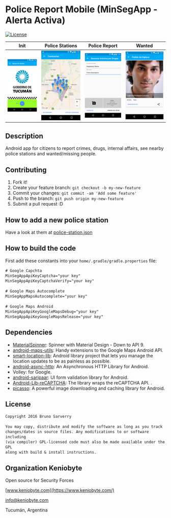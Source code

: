 # Police Report Mobile (MinSegApp - Alerta Activa)
[![License](https://img.shields.io/aur/license/yaourt.svg?style=flat)](https://github.com/Keniobyte/PoliceReportsMobile/blob/master/LICENCE.txt)

Init    |    Police Stations   |   Police Report  | Wanted
:-------------------------:|:-------------------------:|:-------------------------:|:-------------------------:|
![Screenshot of the app 1](assets/image1.png)  |  ![Screenshot of the app 2](assets/image2.png)  | ![Screenshot of the app 3](assets/image3.png)  | ![Screenshot of the app 4](assets/image4.png)

## Description
Android app for citizens to report crimes, drugs, internal affairs, see nearby police stations and wanted/missing people.

## Contributing

1. Fork it!
2. Create your feature branch: `git checkout -b my-new-feature`
3. Commit your changes: `git commit -am 'Add some feature'`
4. Push to the branch: `git push origin my-new-feature`
5. Submit a pull request :D

## How to add a new police station
Have a look at them at [police-station.json](assets/police-station.json)

## How to build the code

First add these constants into your `home/.gradle/gradle.properties` file:


    # Google Capchta
    MinSegAppApiKeyCaptcha="your key"
    MinSegAppApiKeyCaptchaVerify="your key"

    # Google Maps Autocomplete
    MinSegAppMapsAutocomplete="your key"

    # Google Maps Android
    MinSegAppApiKeyGoogleMapsDebug="your key"
    MinSegAppApiKeyGoogleMapsRelease="your key"

## Dependencies
- [MaterialSpinner](https://github.com/ganfra/MaterialSpinner): Spinner with Material Design - Down to API 9.
- [android-maps-utils](https://github.com/googlemaps/android-maps-utils): Handy extensions to the Google Maps Android API.
- [smart-location-lib](https://github.com/mrmans0n/smart-location-lib): Android library project that lets you manage the location updates to be as painless as possible.
- [android-async-http](https://github.com/loopj/android-async-http): An Asynchronous HTTP Library for Android.
- Volley: for Google.
- [android-saripaar](https://github.com/ragunathjawahar/android-saripaar): UI form validation library for Android.
- [Android-Lib-reCAPTCHA](https://github.com/ayltai/Android-Lib-reCAPTCHA/): The library wraps the reCAPTCHA API. .
- [picasso](https://github.com/square/picasso/): A powerful image downloading and caching library for Android.

## License

    Copyright 2016 Bruno Sarverry

    You may copy, distribute and modify the software as long as you track
    changes/dates in source files. Any modifications to or software including
    (via compiler) GPL-licensed code must also be made available under the GPL
    along with build & install instructions.

## Organization Keniobyte
Open source for Security Forces

[www.keniobyte.com](https://www.keniobyte.com/)

[info@keniobyte.com](mailto:info@keniobyte.com)

Tucumán, Argentina
